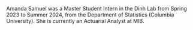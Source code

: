 Amanda Samuel was a Master Student Intern in the Dinh Lab from Spring 2023 to Summer 2024, from the Department of Statistics (Columbia University).
She is currently an Actuarial Analyst at MIB.